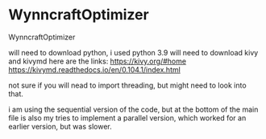# WynncraftOptimizer
WynncraftOptimizer

will need to download python, i used python 3.9
will need to download kivy and kivymd here are the links:
https://kivy.org/#home
https://kivymd.readthedocs.io/en/0.104.1/index.html

not sure if you will nead to import threading, but might need to look into that.

i am using the sequential version of the code, but at the bottom of the main file is also my tries to implement a parallel version,
which worked for an earlier version, but was slower.

